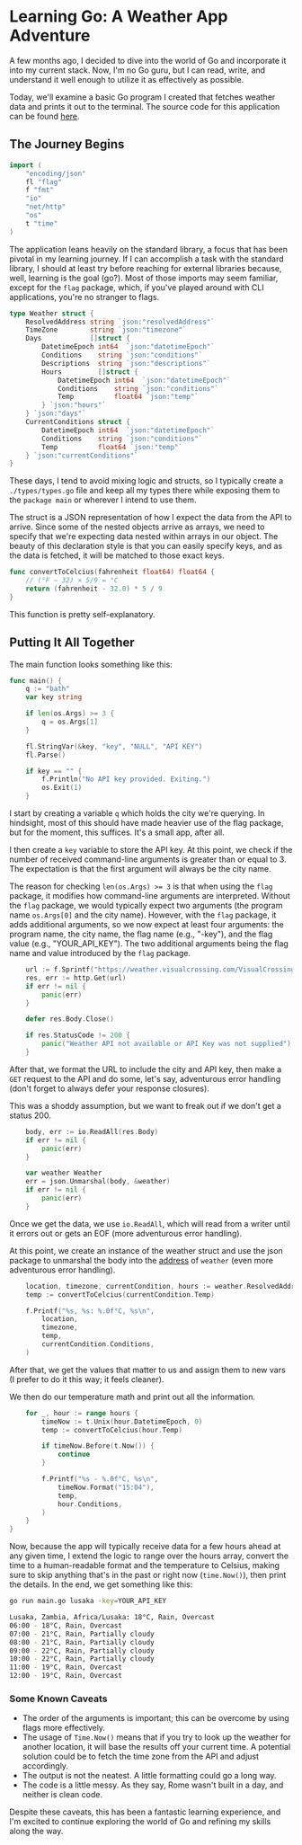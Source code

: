 # Learning Go: A Weather App Adventure

A few months ago, I decided to dive into the world of Go and incorporate it into my current stack. Now, I'm no Go guru, but I can read, write, and understand it well enough to utilize it as effectively as possible.

Today, we'll examine a basic Go program I created that fetches weather data and prints it out to the terminal. The source code for this application can be found [here](https://github.com/mmatongo/sun).

## The Journey Begins

```go
import (
    "encoding/json"
    fl "flag"
    f "fmt"
    "io"
    "net/http"
    "os"
    t "time"
)
```

The application leans heavily on the standard library, a focus that has been pivotal in my learning journey. If I can accomplish a task with the standard library, I should at least try before reaching for external libraries because, well, learning is the goal (go?). Most of those imports may seem familiar, except for the `flag` package, which, if you've played around with CLI applications, you're no stranger to flags.

```go
type Weather struct {
    ResolvedAddress string `json:"resolvedAddress"`
    TimeZone        string `json:"timezone"`
    Days            []struct {
        DatetimeEpoch int64  `json:"datetimeEpoch"`
        Conditions    string `json:"conditions"`
        Descriptions  string `json:"descriptions"`
        Hours         []struct {
            DatetimeEpoch int64  `json:"datetimeEpoch"`
            Conditions    string `json:"conditions"`
            Temp          float64 `json:"temp"`
        } `json:"hours"`
    } `json:"days"`
    CurrentConditions struct {
        DatetimeEpoch int64  `json:"datetimeEpoch"`
        Conditions    string `json:"conditions"`
        Temp          float64 `json:"temp"`
    } `json:"currentConditions"`
}
```

These days, I tend to avoid mixing logic and structs, so I typically create a `./types/types.go` file and keep all my types there while exposing them to the `package main` or wherever I intend to use them.

The struct is a JSON representation of how I expect the data from the API to arrive. Since some of the nested objects arrive as arrays, we need to specify that we're expecting data nested within arrays in our object. The beauty of this declaration style is that you can easily specify keys, and as the data is fetched, it will be matched to those exact keys.

```go
func convertToCelcius(fahrenheit float64) float64 {
    // (°F − 32) × 5/9 = °C
    return (fahrenheit - 32.0) * 5 / 9
}
```

This function is pretty self-explanatory.

## Putting It All Together

The main function looks something like this:

```go
func main() {
    q := "bath"
    var key string

    if len(os.Args) >= 3 {
        q = os.Args[1]
    }

    fl.StringVar(&key, "key", "NULL", "API KEY")
    fl.Parse()

    if key == "" {
        f.Println("No API key provided. Exiting.")
        os.Exit(1)
    }
```

I start by creating a variable `q` which holds the city we're querying. In hindsight, most of this should have made heavier use of the flag package, but for the moment, this suffices. It's a small app, after all.

I then create a `key` variable to store the API key. At this point, we check if the number of received command-line arguments is greater than or equal to 3. The expectation is that the first argument will always be the city name.

The reason for checking `len(os.Args) >= 3` is that when using the `flag` package, it modifies how command-line arguments are interpreted. Without the `flag` package, we would typically expect two arguments (the program name `os.Args[0]` and the city name). However, with the `flag` package, it adds additional arguments, so we now expect at least four arguments: the program name, the city name, the flag name (e.g., "-key"), and the flag value (e.g., "YOUR_API_KEY"). The two additional arguments being the flag name and value introduced by the `flag` package.

```go
    url := f.Sprintf("https://weather.visualcrossing.com/VisualCrossingWebServices/rest/services/timeline/%s?unitGroup=us&key=%s&contentType=json", q, key)
    res, err := http.Get(url)
    if err != nil {
        panic(err)
    }

    defer res.Body.Close()

    if res.StatusCode != 200 {
        panic("Weather API not available or API Key was not supplied")
    }
```

After that, we format the URL to include the city and API key, then make a `GET` request to the API and do some, let's say, adventurous error handling (don't forget to always defer your response closures).

This was a shoddy assumption, but we want to freak out if we don't get a status 200.

```go
    body, err := io.ReadAll(res.Body)
    if err != nil {
        panic(err)
    }

    var weather Weather
    err = json.Unmarshal(body, &weather)
    if err != nil {
        panic(err)
    }
```

Once we get the data, we use `io.ReadAll`, which will read from a writer until it errors out or gets an EOF (more adventurous error handling).

At this point, we create an instance of the weather struct and use the json package to unmarshal the body into the [address](https://www.golang-book.com/books/intro/8) of `weather` (even more adventurous error handling).

```go
    location, timezone, currentCondition, hours := weather.ResolvedAddress, weather.TimeZone, weather.CurrentConditions, weather.Days[0].Hours
    temp := convertToCelcius(currentCondition.Temp)

    f.Printf("%s, %s: %.0f°C, %s\n",
        location,
        timezone,
        temp,
        currentCondition.Conditions,
    )
```

After that, we get the values that matter to us and assign them to new vars (I prefer to do it this way; it feels cleaner).

We then do our temperature math and print out all the information.

```go
    for _, hour := range hours {
        timeNow := t.Unix(hour.DatetimeEpoch, 0)
        temp := convertToCelcius(hour.Temp)

        if timeNow.Before(t.Now()) {
            continue
        }

        f.Printf("%s - %.0f°C, %s\n",
            timeNow.Format("15:04"),
            temp,
            hour.Conditions,
        )
    }
}
```

Now, because the app will typically receive data for a few hours ahead at any given time, I extend the logic to range over the hours array, convert the time to a human-readable format and the temperature to Celsius, making sure to skip anything that's in the past or right now (`time.Now()`), then print the details. In the end, we get something like this:

```bash
go run main.go lusaka -key=YOUR_API_KEY

Lusaka, Zambia, Africa/Lusaka: 18°C, Rain, Overcast
06:00 - 18°C, Rain, Overcast
07:00 - 21°C, Rain, Partially cloudy
08:00 - 21°C, Rain, Partially cloudy
09:00 - 22°C, Rain, Partially cloudy
10:00 - 22°C, Rain, Partially cloudy
11:00 - 19°C, Rain, Overcast
12:00 - 19°C, Rain, Overcast
```

### Some Known Caveats

- The order of the arguments is important; this can be overcome by using flags more effectively.
- The usage of `Time.Now()` means that if you try to look up the weather for another location, it will base the results off your current time. A potential solution could be to fetch the time zone from the API and adjust accordingly.
- The output is not the neatest. A little formatting could go a long way.
- The code is a little messy. As they say, Rome wasn't built in a day, and neither is clean code.

Despite these caveats, this has been a fantastic learning experience, and I'm excited to continue exploring the world of Go and refining my skills along the way.
